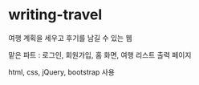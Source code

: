 # writing-travel

여행 계획을 세우고 후기를 남길 수 있는 웹

맡은 파트 : 로그인, 회원가입, 홈 화면, 여행 리스트 출력 페이지

html, css, jQuery, bootstrap 사용
